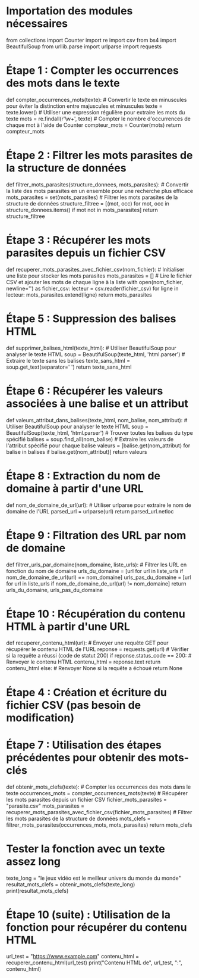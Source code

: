 # Importation des modules nécessaires
from collections import Counter
import re
import csv
from bs4 import BeautifulSoup
from urllib.parse import urlparse
import requests



# Étape 1 : Compter les occurrences des mots dans le texte

def compter_occurrences_mots(texte):
    # Convertir le texte en minuscules pour éviter la distinction entre majuscules et minuscules
    texte = texte.lower()
    # Utiliser une expression régulière pour extraire les mots du texte
    mots = re.findall(r'\w+', texte)
    # Compter le nombre d'occurrences de chaque mot à l'aide de Counter
    compteur_mots = Counter(mots)
    return compteur_mots



# Étape 2 : Filtrer les mots parasites de la structure de données

def filtrer_mots_parasites(structure_donnees, mots_parasites):
    # Convertir la liste des mots parasites en un ensemble pour une recherche plus efficace
    mots_parasites = set(mots_parasites)
    # Filtrer les mots parasites de la structure de données
    structure_filtree = [(mot, occ) for mot, occ in structure_donnees.items() if mot not in mots_parasites]
    return structure_filtree



# Étape 3 : Récupérer les mots parasites depuis un fichier CSV

def recuperer_mots_parasites_avec_fichier_csv(nom_fichier):
    # Initialiser une liste pour stocker les mots parasites
    mots_parasites = []
    # Lire le fichier CSV et ajouter les mots de chaque ligne à la liste
    with open(nom_fichier, newline='') as fichier_csv:
        lecteur = csv.reader(fichier_csv)
        for ligne in lecteur:
            mots_parasites.extend(ligne)
    return mots_parasites


# Étape 5 : Suppression des balises HTML

def supprimer_balises_html(texte_html):
    # Utiliser BeautifulSoup pour analyser le texte HTML
    soup = BeautifulSoup(texte_html, 'html.parser')
    # Extraire le texte sans les balises
    texte_sans_html = soup.get_text(separator=' ')
    return texte_sans_html


# Étape 6 : Récupérer les valeurs associées à une balise et un attribut

def valeurs_attribut_dans_balises(texte_html, nom_balise, nom_attribut):
    # Utiliser BeautifulSoup pour analyser le texte HTML
    soup = BeautifulSoup(texte_html, 'html.parser')
    # Trouver toutes les balises du type spécifié
    balises = soup.find_all(nom_balise)
    # Extraire les valeurs de l'attribut spécifié pour chaque balise
    valeurs = [balise.get(nom_attribut) for balise in balises if balise.get(nom_attribut)]
    return valeurs


# Étape 8 : Extraction du nom de domaine à partir d'une URL

def nom_de_domaine_de_url(url):
    # Utiliser urlparse pour extraire le nom de domaine de l'URL
    parsed_url = urlparse(url)
    return parsed_url.netloc


# Étape 9 : Filtration des URL par nom de domaine

def filtrer_urls_par_domaine(nom_domaine, liste_urls):
    # Filtrer les URL en fonction du nom de domaine
    urls_du_domaine = [url for url in liste_urls if nom_de_domaine_de_url(url) == nom_domaine]
    urls_pas_du_domaine = [url for url in liste_urls if nom_de_domaine_de_url(url) != nom_domaine]
    return urls_du_domaine, urls_pas_du_domaine



# Étape 10 : Récupération du contenu HTML à partir d'une URL

def recuperer_contenu_html(url):
    # Envoyer une requête GET pour récupérer le contenu HTML de l'URL
    reponse = requests.get(url)
    # Vérifier si la requête a réussi (code de statut 200)
    if reponse.status_code == 200:
        # Renvoyer le contenu HTML
        contenu_html = reponse.text
        return contenu_html
    else:
        # Renvoyer None si la requête a échoué
        return None



# Étape 4 : Création et écriture du fichier CSV (pas besoin de modification)

# Étape 7 : Utilisation des étapes précédentes pour obtenir des mots-clés


def obtenir_mots_clefs(texte):
    # Compter les occurrences des mots dans le texte
    occurrences_mots = compter_occurrences_mots(texte)
    # Récupérer les mots parasites depuis un fichier CSV
    fichier_mots_parasites = "parasite.csv"
    mots_parasites = recuperer_mots_parasites_avec_fichier_csv(fichier_mots_parasites)
    # Filtrer les mots parasites de la structure de données
    mots_clefs = filtrer_mots_parasites(occurrences_mots, mots_parasites)
    return mots_clefs

# Tester la fonction avec un texte assez long
texte_long = "le jeux vidéo est le meilleur univers du monde du monde"
resultat_mots_clefs = obtenir_mots_clefs(texte_long)
print(resultat_mots_clefs)



# Étape 10 (suite) : Utilisation de la fonction pour récupérer du contenu HTML

url_test = "https://www.example.com"
contenu_html = recuperer_contenu_html(url_test)
print("Contenu HTML de", url_test, ":", contenu_html)
